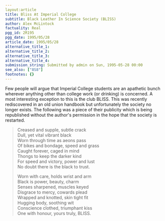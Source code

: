 ```yaml
---
layout:article
title: Bliss At Imperial College
subtitle: Black Leather In Science Society (BLISS)
author: Alex McLintock
factuality: Real
pgg_id: 2R195
pgg_date: 1995/05/28
article_date: 1995/05/28
alternative_title_1: 
alternative_title_2: 
alternative_title_3: 
alternative_title_4: 
submission_string: Submitted by admin on Sun, 1995-05-28 00:00
see_also: ["8S8"]
footnotes: {}
---
```

<div>
<p>Few people will argue that Imperial College students are an apathetic bunch wherever anything other than college work (or drinking) is concerned. A most interesting exception to this is the club BLISS. This was recently rediscovered in an old union handbook but unfortunately the society no longer exists. The following was a piece of their publicity which is being republished without the author's permission in the hope that the society is restarted.</p>
<blockquote>Creased and supple, subtle crack<br>
Dull, yet vital vibrant black<br>
Worn through time as aeons pass<br>
Of bikes and bondage, speed and grass<br>
Caught forever, caged in mind<br>
Thongs to keep the darker kind<br>
For speed and victory, power and lust<br>
No doubt there is the black to trust.
<p>Worn with care, holds wrist and arm<br>
Black is power, beauty, charm<br>
Senses sharpened, muscles keyed<br>
Disgrace to mercy, cowards plead<br>
Wrapped and knotted, skin tight fit<br>
Hugging body, soothing wit<br>
Conscience clothed, triumphant kiss<br>
One with honour, yours truly, BLISS.</p>
</blockquote>
</div>
